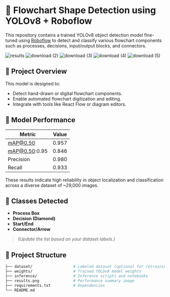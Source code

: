# 🧠 Flowchart Shape Detection using YOLOv8 + Roboflow

This repository contains a trained YOLOv8 object detection model fine-tuned using [Roboflow](https://roboflow.com) to detect and classify various flowchart components such as processes, decisions, input/output blocks, and connectors.

![results](https://github.com/user-attachments/assets/50c1c6b7-2aaf-4d9e-86d0-bfbbf7c777cd)
![download (2)](https://github.com/user-attachments/assets/d5df4225-e414-4ff9-b5ba-0d159231895c)
![download (3)](https://github.com/user-attachments/assets/cadfd225-fede-4815-8fe7-e1a265b94cf7)
![download (4)](https://github.com/user-attachments/assets/0ab04d24-9855-49d7-bdb2-40152300a00b)
![download (5)](https://github.com/user-attachments/assets/cd6b1cf8-57c8-4cd3-be7b-f1613cc5d4e7)



## 🚀 Project Overview

This model is designed to:
- Detect hand-drawn or digital flowchart components.
- Enable automated flowchart digitization and editing.
- Integrate with tools like React Flow or diagram editors.

## 🧾 Model Performance

| Metric              | Value |
|---------------------|-------|
| mAP@0.50            | 0.957 |
| mAP@0.50:0.95       | 0.846 |
| Precision           | 0.980 |
| Recall              | 0.933 |

These results indicate high reliability in object localization and classification across a diverse dataset of ~29,000 images.

## 🧠 Classes Detected

- **Process Box**
- **Decision (Diamond)**
- **Start/End**
- **Connector/Arrow**

> *(Update the list based on your dataset labels.)*

## 📂 Project Structure

```bash
├── dataset/                  # Labeled dataset (optional for retraining)
├── weights/                  # Trained YOLOv8 model weights
├── inference/                # Inference scripts and notebooks
├── results.png               # Performance summary image
├── requirements.txt          # Dependencies
└── README.md
